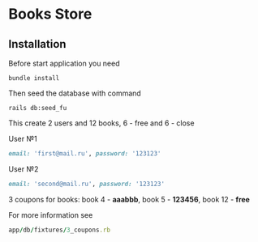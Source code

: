 # Books Store

## Installation

Before start application you need

```console
bundle install
```

Then seed the database with command

```console
rails db:seed_fu
```

This create 2 users and 12 books, 6 - free and 6 - close

User №1

```ruby
email: 'first@mail.ru', password: '123123'
```

User №2

```ruby
email: 'second@mail.ru', password: '123123'
```

3 coupons for books: book 4 - **aaabbb**, book 5 - **123456**, book 12 - **free**

For more information see

```ruby
app/db/fixtures/3_coupons.rb
```
